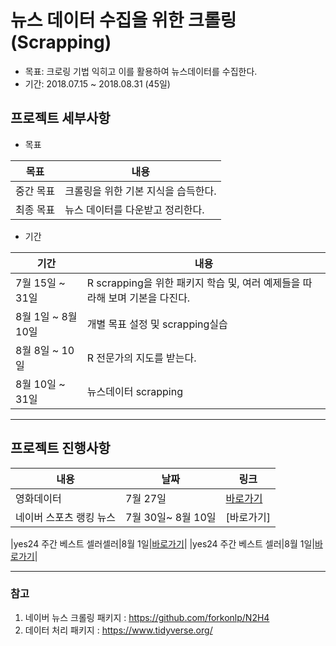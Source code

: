 # 뉴스 데이터 수집을 위한 크롤링(Scrapping)


* 목표: 크로링 기법 익히고 이를 활용하여 뉴스데이터를 수집한다.
* 기간: 2018.07.15 ~ 2018.08.31 (45일)

## 프로젝트 세부사항

* 목표

|목표|내용|
|---|---|
|중간 목표| 크롤링을 위한 기본 지식을 습득한다.|
|최종 목표| 뉴스 데이터를 다운받고 정리한다.|

* 기간

|기간|내용|
|---|---|
|7월 15일 ~ 31일| R scrapping을 위한 패키지 학습 및, 여러 예제들을 따라해 보며 기본을 다진다.|
|8월 1일 ~ 8월 10일| 개별 목표 설정 및 scrapping실습|
|8월 8일 ~ 10일| R 전문가의 지도를 받는다.|
|8월 10일 ~ 31일| 뉴스데이터 scrapping|

---
## 프로젝트 진행사항
|내용|날짜|링크|
|---|---|---|
|영화데이터|7월 27일|[바로가기](https://github.com/Whiletrue607/weatherdata/blob/master/code/2018.07.27%20%EC%98%81%ED%99%94%EB%8D%B0%EC%9D%B4%ED%84%B0)|
|네이버 스포츠 랭킹 뉴스|7월 30일~ 8월 10일|[바로가기]

|yes24 주간 베스트 셀러셀러|8월 1일|[바로가기](https://github.com/Whiletrue607/weatherdata/blob/master/code/2018.08.01%20%EC%9D%BC%EB%B3%84%20%EB%B2%A0%EC%8A%A4%ED%8A%B8%EC%85%80%EB%9F%AC%20%EB%8D%B0%EC%9D%B4%ED%84%B0(function).txt)|
|yes24 주간 베스트 셀러|8월 1일|[바로가기](https://github.com/Whiletrue607/weatherdata/blob/master/code/2018.08.01%20%EC%A3%BC%EA%B0%84%20%EB%B2%A0%EC%8A%A4%ED%8A%B8%EC%85%80%EB%9F%AC%20%EB%8D%B0%EC%9D%B4%ED%84%B0.txt)|

---
### 참고
1. 네이버 뉴스 크롤링 패키지 : https://github.com/forkonlp/N2H4
2. 데이터 처리 패키지 : https://www.tidyverse.org/
